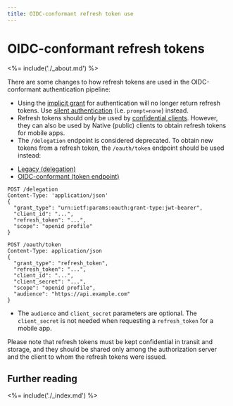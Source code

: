 ```yaml
---
title: OIDC-conformant refresh token use
---
```


# OIDC-conformant refresh tokens

<%= include('./_about.md') %>

There are some changes to how refresh tokens are used in the OIDC-conformant authentication pipeline:

* Using the [implicit grant](/api-auth/tutorials/adoption/implicit) for authentication will no longer return refresh tokens.
  Use [silent authentication](/api-auth/tutorials/silent-authentication) (i.e. `prompt=none`) instead.
* Refresh tokens should only be used by [confidential clients](/clients/client-types). However, they can also be used by Native (public) clients to obtain refresh tokens for mobile apps. 
* The `/delegation` endpoint is considered deprecated. To obtain new tokens from a refresh token, the `/oauth/token` endpoint should be used instead:

<div class="code-picker">
  <div class="languages-bar">
    <ul>
      <li><a href="#refresh-legacy" data-toggle="tab">Legacy (delegation)</a></li>
      <li><a href="#refresh-oidc" data-toggle="tab">OIDC-conformant (token endpoint)</a></li>
    </ul>
  </div>
  <div class="tab-content">
    <div id="refresh-legacy" class="tab-pane active">
      <pre class="text hljs"><code>POST /delegation
Content-Type: 'application/json'
{
  "grant_type": "urn:ietf:params:oauth:grant-type:jwt-bearer",
  "client_id": "...",
  "refresh_token": "...",
  "scope": "openid profile"
}
</code></pre>
   </div>
    <div id="refresh-oidc" class="tab-pane">
      <pre class="text hljs"><code>POST /oauth/token
Content-Type: application/json
{
  "grant_type": "refresh_token",
  "refresh_token": "...",
  "client_id": "...",
  "client_secret": "...",
  "scope": "openid profile",
  "audience": "https://api.example.com"
}
</code></pre>
<ul><li>The <code>audience</code> and <code>client_secret</code> parameters are optional. The <code>client_secret</code> is not needed when requesting a <code>refresh_token</code> for a mobile app.</li></ul>
   </div>
  </div>
</div>

Please note that refresh tokens must be kept confidential in transit and storage, and they should be shared only among the authorization server and the client to whom the refresh tokens were issued.

## Further reading

<%= include('./_index.md') %>
